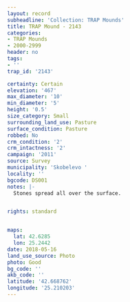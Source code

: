 ```yaml
---
layout: record
subheadline: 'Collection: TRAP Mounds'
title: TRAP Mound - 2143
categories:
- TRAP Mounds
- 2000-2999
header: no
tags:
- ''
trap_id: '2143'

certainty: Certain
elevation: '467'
max_diameter: '10'
min_diameter: '5'
height: '0.5'
size_category: Small
surrounding_land_use: Pasture
surface_condition: Pasture
robbed: No
crm_condition: '2'
crm_intactness: '2'
campaign: '2011'
source: Survey
municipality: 'Skobelevo '
locality: ''
bgcode: DS001
notes: |-
  Stones spread all over the surface.


rights: standard


maps:
  lat: 42.6285
  lon: 25.2442
date: 2018-05-16
land_use_source: Photo
photo: Good
bg_code: ''
akb_code: ''
latitude: '42.668762'
longitude: '25.210203'
---
```

